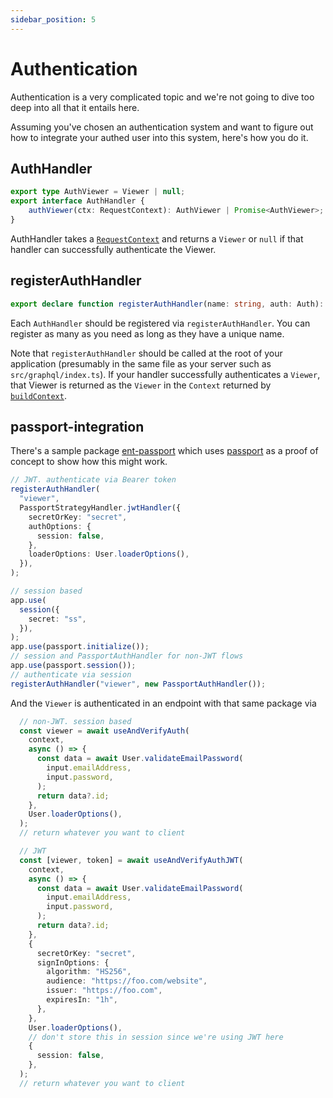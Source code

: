 ```yaml
---
sidebar_position: 5
---
```


# Authentication
Authentication is a very complicated topic and we're not going to dive too deep into all that it entails here.

Assuming you've chosen an authentication system and want to figure out how to integrate your authed user into this system, here's how you do it.

## AuthHandler
```ts
export type AuthViewer = Viewer | null;
export interface AuthHandler {
    authViewer(ctx: RequestContext): AuthViewer | Promise<AuthViewer>;
}
```

AuthHandler takes a [`RequestContext`](/docs/core-concepts/context#requestcontext) and returns a `Viewer` or `null` if that handler can successfully authenticate the Viewer.


## registerAuthHandler
```ts
export declare function registerAuthHandler(name: string, auth: Auth): Promise<void>;
```
Each `AuthHandler` should be registered via `registerAuthHandler`. You can register as many as you need as long as they have a unique name.

Note that `registerAuthHandler` should be called at the root of your application (presumably in the same file as your server such as `src/graphql/index.ts`). If your handler successfully authenticates a `Viewer`, that Viewer is returned as the `Viewer` in the `Context` returned by [`buildContext`](/docs/core-concepts/context#new-request).

## passport-integration

There's a sample package [ent-passport](https://github.com/lolopinto/ent/tree/main/ts/packages/ent-passport) which uses [passport](http://www.passportjs.org/) as a proof of concept to show how this might work.

```ts title="src/graphql/index.ts"
// JWT. authenticate via Bearer token
registerAuthHandler(
  "viewer",
  PassportStrategyHandler.jwtHandler({
    secretOrKey: "secret",
    authOptions: {
      session: false,
    },
    loaderOptions: User.loaderOptions(),
  }),
);

// session based
app.use(
  session({
    secret: "ss",
  }),
);
app.use(passport.initialize());
// session and PassportAuthHandler for non-JWT flows
app.use(passport.session());
// authenticate via session
registerAuthHandler("viewer", new PassportAuthHandler());

```

And the `Viewer` is authenticated in an endpoint with that same package via 

```ts title="src/graphql/mutations/auth.ts"
  // non-JWT. session based
  const viewer = await useAndVerifyAuth(
    context,
    async () => {
      const data = await User.validateEmailPassword(
        input.emailAddress,
        input.password,
      );
      return data?.id;
    },
    User.loaderOptions(),
  );
  // return whatever you want to client

  // JWT
  const [viewer, token] = await useAndVerifyAuthJWT(
    context,
    async () => {
      const data = await User.validateEmailPassword(
        input.emailAddress,
        input.password,
      );
      return data?.id;
    },
    {
      secretOrKey: "secret",
      signInOptions: {
        algorithm: "HS256",
        audience: "https://foo.com/website",
        issuer: "https://foo.com",
        expiresIn: "1h",
      },
    },
    User.loaderOptions(),
    // don't store this in session since we're using JWT here
    {
      session: false,
    },
  );
  // return whatever you want to client
```


